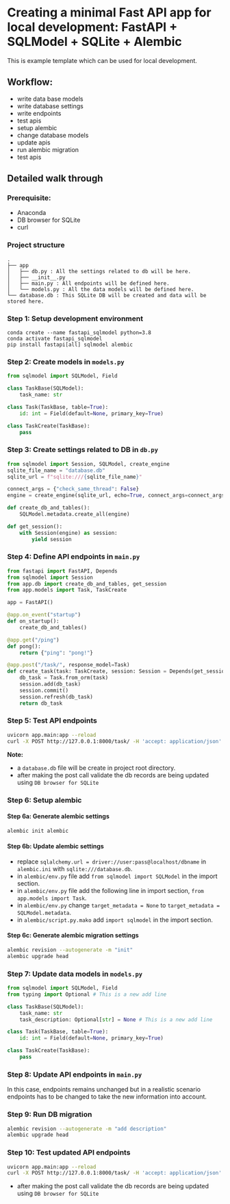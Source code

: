 # Creating a minimal Fast API app for local development: FastAPI + SQLModel + SQLite + Alembic

This is example template which can be used for local development.

## Workflow:

* write data base models
* write database settings
* write endpoints
* test apis
* setup alembic
* change database models
* update apis
* run alembic migration
* test apis


## Detailed walk through

### Prerequisite:

* Anaconda
* DB browser for SQLite
* curl

### Project structure

```
.
├── app
│   ├── db.py : All the settings related to db will be here.
│   ├── __init__.py
│   ├── main.py : All endpoints will be defined here.
│   └── models.py : All the data models will be defined here.
└── database.db : This SQLite DB will be created and data will be stored here.

```

### Step 1: Setup development environment

```
conda create --name fastapi_sqlmodel python=3.8
conda activate fastapi_sqlmodel
pip install fastapi[all] sqlmodel alembic
```

### Step 2: Create models in `models.py`

```python
from sqlmodel import SQLModel, Field

class TaskBase(SQLModel):
    task_name: str

class Task(TaskBase, table=True):
    id: int = Field(default=None, primary_key=True)

class TaskCreate(TaskBase):
    pass
```


### Step 3: Create settings related to DB in `db.py`

```python
from sqlmodel import Session, SQLModel, create_engine
sqlite_file_name = "database.db"
sqlite_url = f"sqlite:///{sqlite_file_name}"

connect_args = {"check_same_thread": False}
engine = create_engine(sqlite_url, echo=True, connect_args=connect_args)

def create_db_and_tables():
    SQLModel.metadata.create_all(engine)

def get_session():
    with Session(engine) as session:
        yield session
```

### Step 4: Define API endpoints in `main.py`

```python
from fastapi import FastAPI, Depends
from sqlmodel import Session
from app.db import create_db_and_tables, get_session
from app.models import Task, TaskCreate

app = FastAPI()

@app.on_event("startup")
def on_startup():
    create_db_and_tables()

@app.get("/ping")
def pong():
    return {"ping": "pong!"}

@app.post("/task/", response_model=Task)
def create_task(task: TaskCreate, session: Session = Depends(get_session)):
    db_task = Task.from_orm(task)
    session.add(db_task)
    session.commit()
    session.refresh(db_task)
    return db_task
```
### Step 5: Test API endpoints


```bash
uvicorn app.main:app --reload
curl -X POST http://127.0.0.1:8000/task/ -H 'accept: application/json' -H 'Content-Type: application/json' -d '{"task_name": "just added task"}'
```

__Note:__

* a `database.db` file will be create in project root directory.
* after making the post call validate the db records are being updated using `DB browser for SQLite`

### Step 6: Setup alembic

#### Step 6a: Generate alembic settings

```bash
alembic init alembic
```

#### Step 6b: Update alembic settings

* replace `sqlalchemy.url = driver://user:pass@localhost/dbname` in `alembic.ini` with `sqlite:///database.db`.
* in `alembic/env.py` file add `from sqlmodel import SQLModel` in the import section.
* in `alembic/env.py` file add the following line in import section, `from app.models import Task`.
* in `alembic/env.py` change `target_metadata = None` to `target_metadata = SQLModel.metadata`.
* in `alembic/script.py.mako` add `import sqlmodel` in the import section.


#### Step 6c: Generate alembic migration settings

```bash
alembic revision --autogenerate -m "init"
alembic upgrade head
```

### Step 7: Update data models in `models.py`

```python
from sqlmodel import SQLModel, Field
from typing import Optional # This is a new add line

class TaskBase(SQLModel):
    task_name: str
    task_description: Optional[str] = None # This is a new add line

class Task(TaskBase, table=True):
    id: int = Field(default=None, primary_key=True)

class TaskCreate(TaskBase):
    pass
```

### Step 8: Update API endpoints in `main.py`

In this case, endpoints remains unchanged but in a realistic scenario endpoints has to be changed to take the new information into account.

### Step 9: Run DB migration

```bash
alembic revision --autogenerate -m "add description"
alembic upgrade head
```

### Step 10: Test updated API endpoints

```bash
uvicorn app.main:app --reload
curl -X POST http://127.0.0.1:8000/task/ -H 'accept: application/json' -H 'Content-Type: application/json' -d '{"task_name": "just added task","task_description":"a newly created task"}'
```
* after making the post call validate the db records are being updated using `DB browser for SQLite`